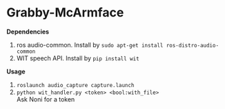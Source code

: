 # Grabby-McArmface  


**Dependencies**  
1. ros audio-common. Install by `sudo apt-get install ros-distro-audio-common`  
2. WIT speech API. Install by `pip install wit`  

**Usage**  
1. `roslaunch audio_capture capture.launch`
2. `python wit_handler.py <token> <bool:with_file>`  
Ask Noni for a token  
